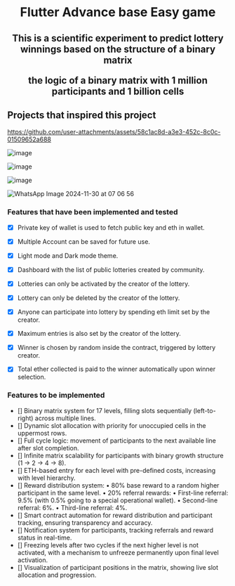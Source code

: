 <h1 align="center">Flutter Advance base Easy game</h1>

<h2 align="center">This is a scientific experiment to predict lottery winnings based on the structure of a binary matrix

the logic of a binary matrix with 1 million participants and 1 billion cells </h2>



## Projects that inspired this project

https://github.com/user-attachments/assets/58c1ac8d-a3e3-452c-8c0c-01509652a688

![image](https://github.com/user-attachments/assets/9827c830-0ba7-4259-9f9c-03e4612fdc90)

![image](https://github.com/user-attachments/assets/b22ca094-b357-4c67-8106-12e77d26ca82)

![image](https://github.com/user-attachments/assets/460be616-79b3-4d29-9181-e152b386c298)

![WhatsApp Image 2024-11-30 at 07 06 56](https://github.com/user-attachments/assets/eb0bae6e-7d97-43dc-b8cb-7c6c11633b31)





### Features that have been implemented and tested
- [x] Private key of wallet is used to fetch public key and eth in wallet.
- [x] Multiple Account can be saved for future use.
- [x] Light mode and Dark mode theme.
- [x] Dashboard with the list of public lotteries created by community.
- [x] Lotteries can only be activated by the creator of the lottery.
- [x] Lottery can only be deleted by the creator of the lottery.
- [x] Anyone can participate into lottery by spending eth limit set by the creator.
- [x] Maximum entries is also set by the creator of the lottery.
- [x] Winner is chosen by random inside the contract, triggered by lottery creator.
- [x] Total ether collected is paid to the winner automatically upon winner selection.



### Features to be implemented


- [] Binary matrix system for 17 levels, filling slots sequentially (left-to-right) across multiple lines.
- [] Dynamic slot allocation with priority for unoccupied cells in the uppermost rows.
- [] Full cycle logic: movement of participants to the next available line after slot completion.
- [] Infinite matrix scalability for participants with binary growth structure (1 → 2 → 4 → 8).
- [] ETH-based entry for each level with pre-defined costs, increasing with level hierarchy.
- [] 	Reward distribution system:
	•	80% base reward to a random higher participant in the same level.
	•	20% referral rewards:
	•	First-line referral: 9.5% (with 0.5% going to a special operational wallet).
	•	Second-line referral: 6%.
	•	Third-line referral: 4%.
- [] Smart contract automation for reward distribution and participant tracking, ensuring transparency and accuracy.
- [] Notification system for participants, tracking referrals and reward status in real-time.
- [] Freezing levels after two cycles if the next higher level is not activated, with a mechanism to unfreeze permanently upon final level activation.
- [] Visualization of participant positions in the matrix, showing live slot allocation and progression.
